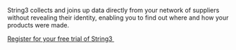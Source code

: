 String3 collects and joins up data directly from your network of suppliers without revealing their identity, enabling you to find out where and how your products were made.


<p><a href="https://app.getstring3.com/account/register/" title="Register for String3" class="borderless">Register for your free trial of String3&nbsp;<i class="fa fa-chevron-right"></i></a></p>
